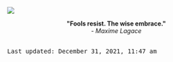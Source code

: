 <img src="https://komarev.com/ghpvc/?username=devblin&color=010409"></img>
<div align="center"><b><span>"Fools resist. The wise embrace."</span></b><br><i> - Maxime Lagace</i></div>


<br><kbd>Last updated: December 31, 2021, 11:47 am</kbd>

